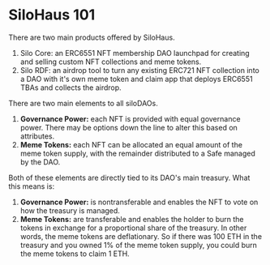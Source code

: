 # SiloHaus 101

There are two main products offered by SiloHaus.

1. Silo Core: an ERC6551 NFT membership DAO launchpad for creating and selling custom NFT collections and meme tokens.
2. Silo RDF: an airdrop tool to turn any existing ERC721 NFT collection into a DAO with it's own meme token and claim app that deploys ERC6551 TBAs and collects the airdrop.

There are two main elements to all siloDAOs.

1. **Governance Power:** each NFT is provided with equal governance power. There may be options down the line to alter this based on attributes.
2. **Meme Tokens:** each NFT can be allocated an equal amount of the meme token supply, with the remainder distributed to a Safe managed by the DAO.

Both of these elements are directly tied to its DAO's main treasury. What this means is:

1. **Governance Power:** is nontransferable and enables the NFT to vote on how the treasury is managed.
2. **Meme Tokens:** are transferable and enables the holder to burn the tokens in exchange for a proportional share of the treasury. In other words, the meme tokens are deflationary. So if there was 100 ETH in the treasury and you owned 1% of the meme token supply, you could burn the meme tokens to claim 1 ETH.
